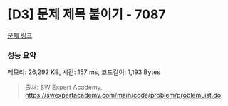 # [D3] 문제 제목 붙이기 - 7087 

[문제 링크](https://swexpertacademy.com/main/code/problem/problemDetail.do?contestProbId=AWkIdD46A5EDFAXC) 

### 성능 요약

메모리: 26,292 KB, 시간: 157 ms, 코드길이: 1,193 Bytes



> 출처: SW Expert Academy, https://swexpertacademy.com/main/code/problem/problemList.do